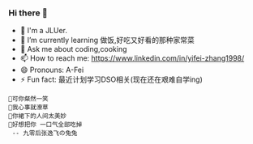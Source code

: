 ### Hi there 👋

- 🔭 I'm a JLUer.
- 🌱 I’m currently learning 做饭,好吃又好看的那种家常菜
- 💬 Ask me about coding,cooking
- 📫 How to reach me: https://www.linkedin.com/in/yifei-zhang1998/
- 😄 Pronouns: A-Fei
- ⚡ Fun fact: 最近计划学习DSO相关(现在还在艰难自学ing)

```text 
👩可你粲然一笑
🙉我心事就潦草
🙈你裙下的人间太美妙
💖好想把你 一口气全部吃掉
 -- 九零后张逸飞の兔兔 
```
